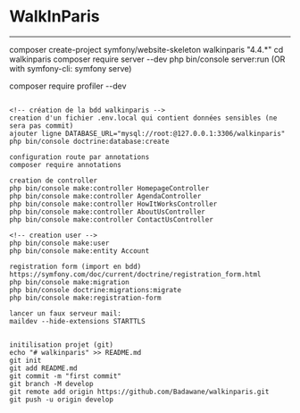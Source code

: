 # WalkInParis 

<!-- Installation -->
----
composer create-project symfony/website-skeleton walkinparis "4.4.*"
cd walkinparis
composer require server --dev
php bin/console server:run (OR with symfony-cli: symfony serve)

composer require profiler --dev

```

<!-- création de la bdd walkinparis -->
creation d'un fichier .env.local qui contient données sensibles (ne sera pas commit)
ajouter ligne DATABASE_URL="mysql://root:@127.0.0.1:3306/walkinparis"
php bin/console doctrine:database:create

configuration route par annotations
composer require annotations

creation de controller
php bin/console make:controller HomepageController
php bin/console make:controller AgendaController
php bin/console make:controller HowItWorksController
php bin/console make:controller AboutUsController
php bin/console make:controller ContactUsController

<!-- creation user -->
php bin/console make:user
php bin/console make:entity Account

registration form (import en bdd)
https://symfony.com/doc/current/doctrine/registration_form.html
php bin/console make:migration
php bin/console doctrine:migrations:migrate
php bin/console make:registration-form

lancer un faux serveur mail:
maildev --hide-extensions STARTTLS


initilisation projet (git)
echo "# walkinparis" >> README.md
git init
git add README.md
git commit -m "first commit"
git branch -M develop
git remote add origin https://github.com/Badawane/walkinparis.git
git push -u origin develop